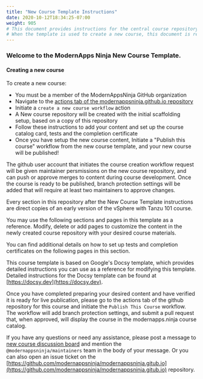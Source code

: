 ```yaml
---
title: "New Course Template Instructions"
date: 2020-10-12T18:34:25-07:00
weight: 905
# This document provides instructions for the central course repository template
# When the template is used to create a new course, this document is replaced by /static/admin/assets/course_template_instructions.md.template
---
```


### Welcome to the ModernApps Ninja New Course Template. 

#### Creating a new course

To create a new course: 
- You must be a member of the ModernAppsNinja GitHub organization
- Navigate to the [actions tab of the modernappsninja.github.io repository](https://github.com/ModernAppsNinja/modernappsninja.github.io/actions)
- Initiate a `create a new course workflow` action
- A New course repository will be created with the initial scaffolding setup, based on a copy of this repository
- Follow these instructions to add your content and set up the course catalog card, tests and the completion certificate
- Once you have setup the new course content, Initiate a "Publish this course" workflow from the new course template, and your new course will be published!

The github user account that initiates the course creation workflow request will be given maintainer persmissions on the new course repository, and can push or approve merges to content during course development. Once the course is ready to be published, branch protection settings will be added that will require at least two maintainers to approve changes.

Every section in this repository after the New Course Template instructions are direct copies of an early version of the vSphere with Tanzu 101 course. 

You may use the following sections and pages in this template as a reference. Modify, delete or add pages to customize the content in the newly created course repository with your desired course materials.

You can find additional details on how to set up tests and completion certificates on the following pages in this section.

This course template is based on Google's Docsy template, which provides detailed instructions you can use as a reference for modifying this template. Detailed instructions for the Docsy template can be found at [https://docsy.dev](https://docsy.dev).

Once you have completed preparing your desired content and have verified it is ready for live publication, please go to the actions tab of the github repository for this course and initiate the `Publish This Course` workflow. The workflow will add branch protection settings, and submit a pull request that, when approved, will display the course in the modernapps.ninja course catalog.

If you have any questions or need any assistance, please post a message to [new course discussion board](https://github.com/ModernAppsNinja/modernappsninja.github.io/discussions) and mention the `@modernappsninja/maintainers` team in the body of your message. Or you can also open an issue ticket on the [https://github.com/modernappsninja/modernappsninja.gitub.io](https://github.com/modernappsninja/modernappsninja.gitub.io) repository.